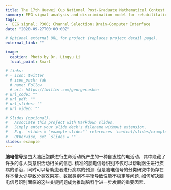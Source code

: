 ```yaml
---
title: The 17th Huawei Cup National Post-Graduate Mathematical Contest in Modeling (GMCM),  Chinese Graduate Innovation Practice Series Competition, Successful participation award
summary: EEG signal analysis and discrimination model for rehabilitation engineering.
tags:
-  EEG signal; P300; Channel Selection；Brain-Computer Interface
date: "2020-09-27T00:00:00Z"

# Optional external URL for project (replaces project detail page).
external_link: ""

image:
  caption: Photo by Dr. Lingyu Li
  focal_point: Smart

# links:
# - icon: twitter
  # icon_pack: fab
  # name: Follow
  # url: https://twitter.com/georgecushen
# url_code: ""
# url_pdf: ""
# url_slides: ""
# url_video: ""

# Slides (optional).
#   Associate this project with Markdown slides.
#   Simply enter your slide deck's filename without extension.
#   E.g. `slides = "example-slides"` references `content/slides/example-slides.md`.
#   Otherwise, set `slides = ""`.
slides: example
---
```


**脑电信号**是由大脑细胞群进行生命活动所产生的一种自发性的电活动，其中隐藏了许多的与人类意识活动相关的信息. 精准的脑电信号识别不仅可以帮助医生进行疾病的诊治，同时可以帮助患者进行疾病的预测. 但是脑电信号的分类研究中仍存在样本量太少导致分类效果差、数据类别不平衡导致性能不稳定等问题. 如何解决脑电信号识别面临的这些关键问题成为推动脑科学进一步发展的重要因素.
